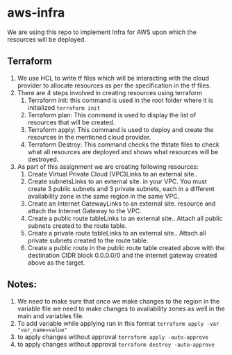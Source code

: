 # aws-infra
We are using this repo to implement Infra for AWS upon which the resources will be deployed.

## Terraform 
1. We use HCL to write tf files which will be interacting with the cloud provider to allocate resources as per the specification in the tf files.
2. There are 4 steps involved in creating resources using terraform
   1. Terraform init: this command is used in the root folder where it is initialized `terraform init`
   2. Terraform plan: This command is used to display the list of resources that will be created.
   3. Terraform apply: This command is used to deploy and create the resources in the mentioned cloud provider.
   4. Terraform Destroy: This command checks the tfstate files to check what all resources are deployed and shows what resources will be destroyed.
3. As part of this assignment we are creating following resources:
   1. Create Virtual Private Cloud (VPC)Links to an external site..
   2. Create subnetsLinks to an external site. in your VPC. You must create 3 public subnets and 3 private subnets, each in a different availability zone in the same region in the same VPC.
   3. Create an Internet GatewayLinks to an external site. resource and attach the Internet Gateway to the VPC.
   4. Create a public route tableLinks to an external site.. Attach all public subnets created to the route table.
   5. Create a private route tableLinks to an external site.. Attach all private subnets created to the route table.
   6. Create a public route in the public route table created above with the destination CIDR block 0.0.0.0/0 and the internet gateway created above as the target.

## Notes:
1. We need to make sure that once we make changes to the region in the variable file we need to make changes to availability zones as well in the main and variables file.
2. To add variable while applying run in this format `terraform apply -var "var_name=value"`
3. to apply changes without approval `terraform apply -auto-approve` 
4. to apply changes without approval `terraform destroy -auto-approve` 